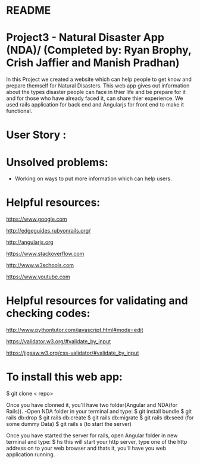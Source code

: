# README

# Project3 - Natural Disaster App (NDA)/ (Completed by: Ryan Brophy, Crish Jaffier and Manish Pradhan)
In this Project we created a website which can help people to get know and prepare themself for Natural Disasters.
This web app gives out information about the types disaster people can face in thier life and be prepare for it and for those who
have already faced it, can share thier experience.
We used rails application for back end and Angularjs for front end to make it functional. 

# User Story :



# Unsolved problems:
* Working on ways to put more information which can help users.



# Helpful resources:

https://www.google.com

http://edgeguides.rubyonrails.org/

http://angularjs.org

https://www.stackoverflow.com

http://www.w3schools.com

https://www.youtube.com


# Helpful resources for validating and checking codes:

http://www.pythontutor.com/javascript.html#mode=edit

https://validator.w3.org/#validate_by_input

https://jigsaw.w3.org/css-validator/#validate_by_input

# To install this web app:

$ git clone < repo>

Once you have clonned it, you'll have two folder(Angular and NDA(for Rails)).
-Open NDA folder in your terminal and type:
$ git install bundle
$ git rails db:drop
$ git rails db:create
$ git rails db:migrate
$ git rails db:seed  (for some dummy Data)
$ git rails s   (to start the server)

Once you have started the server for rails, open Angular folder in new terminal and type:
$ hs 
this will start your http server, type one of the http address on to your web browser and thats it, you'll have you web application running.
